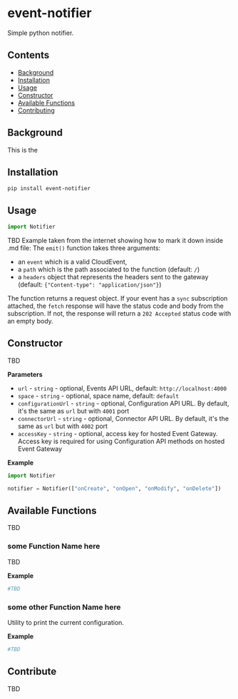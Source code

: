 # event-notifier

Simple python notifier.

## Contents

- [Background](#background)
- [Installation](#installation)
- [Usage](#usage)
- [Constructor](#constructor)
- [Available Functions](#available-functions)
- [Contributing](#contributing)

## Background

This is the 

## Installation

```
pip install event-notifier
```

## Usage


```python
import Notifier


```
TBD
Example taken from the internet showing how to mark it down inside .md file:
The `emit()` function takes three arguments: 
- an `event` which is a valid CloudEvent,
- a `path` which is the path associated to the function (default: `/`)
- a `headers` object that represents the headers sent to the gateway (default: `{"Content-type": "application/json"}`)

The function returns a request object. If your event has a `sync` subscription attached, the `fetch` response will have the status code and body from the subscription. If not, the response will return a `202 Accepted` status code with an empty body.

## Constructor

TBD

**Parameters**

- `url` - `string` - optional, Events API URL, default: `http://localhost:4000`
- `space` - `string` - optional, space name, default: `default`
- `configurationUrl` - `string` - optional, Configuration API URL. By default, it's the same as `url` but with `4001` port
- `connectorUrl` - `string` - optional, Connector API URL. By default, it's the same as `url` but with `4002` port
- `accessKey` - `string` - optional, access key for hosted Event Gateway. Access key is required for using Configuration API methods on hosted Event Gateway

**Example**

```python
import Notifier

notifier = Notifier(["onCreate", "onOpen", "onModify", "onDelete"])

```

## Available Functions
TBD

### some Function Name here

TBD

**Example**

```python
#TBD
```

### some other Function Name here

Utility to print the current configuration.

**Example**

```python
#TBD
```


## Contribute
TBD